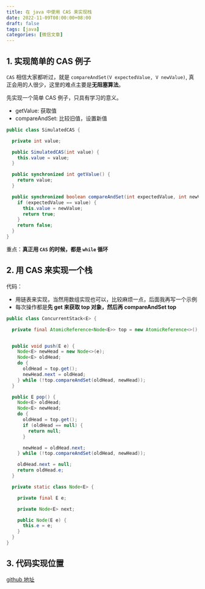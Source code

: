 ```yaml
---
title: 在 java 中使用 CAS 来实现栈
date: 2022-11-09T08:00:00+08:00
draft: false
tags: [java]
categories: [微信文章]
---
```


## 1. 实现简单的 CAS 例子

`CAS` 相信大家都听过，就是 `compareAndSet(V expectedValue, V newValue)`, 真正会用的人很少，这里的难点主要是**无阻塞算法**。

先实现一个简单 CAS 例子，只具有学习的意义。

* getValue: 获取值
* compareAndSet: 比较旧值，设置新值

```java
public class SimulatedCAS {

  private int value;

  public SimulatedCAS(int value) {
    this.value = value;
  }

  public synchronized int getValue() {
    return value;
  }

  public synchronized boolean compareAndSet(int expectedValue, int newValue) {
    if (expectedValue == value) {
      this.value = newValue;
      return true;
    }
    return false;
  }
}
```

重点：**真正用 `CAS` 的时候，都是 `while` 循环**


## 2. 用 CAS 来实现一个栈


代码：

* 用链表来实现，当然用数组实现也可以，比较麻烦一点，后面我再写一个示例
* 每次操作都是**先 get 来获取 top 对象，然后再 compareAndSet top**

```java
public class ConcurrentStack<E> {

  private final AtomicReference<Node<E>> top = new AtomicReference<>();


  public void push(E e) {
    Node<E> newHead = new Node<>(e);
    Node<E> oldHead;
    do {
      oldHead = top.get();
      newHead.next = oldHead;
    } while (!top.compareAndSet(oldHead, newHead));
  }

  public E pop() {
    Node<E> oldHead;
    Node<E> newHead;
    do {
      oldHead = top.get();
      if (oldHead == null) {
        return null;
      }

      newHead = oldHead.next;
    } while (!top.compareAndSet(oldHead, newHead));

    oldHead.next = null;
    return oldHead.e;
  }

  private static class Node<E> {

    private final E e;

    private Node<E> next;

    public Node(E e) {
      this.e = e;
    }
  }
}

```

## 3. 代码实现位置

[github 地址](https://github.com/ooooo-youwillsee/java-framework-guide/blob/main/demo-java-concurrent)
